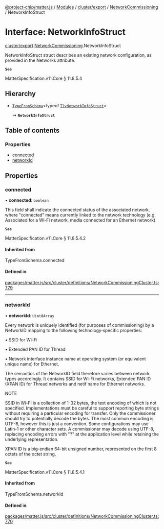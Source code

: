 [@project-chip/matter.js](../README.md) / [Modules](../modules.md) / [cluster/export](../modules/cluster_export.md) / [NetworkCommissioning](../modules/cluster_export.NetworkCommissioning.md) / NetworkInfoStruct

# Interface: NetworkInfoStruct

[cluster/export](../modules/cluster_export.md).[NetworkCommissioning](../modules/cluster_export.NetworkCommissioning.md).NetworkInfoStruct

NetworkInfoStruct struct describes an existing network configuration, as provided in the Networks attribute.

**`See`**

MatterSpecification.v11.Core § 11.8.5.4

## Hierarchy

- [`TypeFromSchema`](../modules/tlv_export.md#typefromschema)\<typeof [`TlvNetworkInfoStruct`](../modules/cluster_export.NetworkCommissioning.md#tlvnetworkinfostruct)\>

  ↳ **`NetworkInfoStruct`**

## Table of contents

### Properties

- [connected](cluster_export.NetworkCommissioning.NetworkInfoStruct.md#connected)
- [networkId](cluster_export.NetworkCommissioning.NetworkInfoStruct.md#networkid)

## Properties

### connected

• **connected**: `boolean`

This field shall indicate the connected status of the associated network, where "connected" means currently
linked to the network technology (e.g. Associated for a Wi-Fi network, media connected for an Ethernet
network).

**`See`**

MatterSpecification.v11.Core § 11.8.5.4.2

#### Inherited from

TypeFromSchema.connected

#### Defined in

[packages/matter.js/src/cluster/definitions/NetworkCommissioningCluster.ts:779](https://github.com/project-chip/matter.js/blob/2d9f2165d2672864fda3496a6d0d5f93597f82c6/packages/matter.js/src/cluster/definitions/NetworkCommissioningCluster.ts#L779)

___

### networkId

• **networkId**: `Uint8Array`

Every network is uniquely identified (for purposes of commissioning) by a NetworkID mapping to the following
technology-specific properties:

  • SSID for Wi-Fi

  • Extended PAN ID for Thread

  • Network interface instance name at operating system (or equivalent unique name) for Ethernet.

The semantics of the NetworkID field therefore varies between network types accordingly. It contains SSID
for Wi-Fi networks, Extended PAN ID (XPAN ID) for Thread networks and netif name for Ethernet networks.

NOTE

SSID in Wi-Fi is a collection of 1-32 bytes, the text encoding of which is not specified. Implementations
must be careful to support reporting byte strings without requiring a particular encoding for transfer. Only
the commissioner should try to potentially decode the bytes. The most common encoding is UTF-8, however this
is just a convention. Some configurations may use Latin-1 or other character sets. A commissioner may decode
using UTF-8, replacing encoding errors with "?" at the application level while retaining the underlying
representation.

XPAN ID is a big-endian 64-bit unsigned number, represented on the first 8 octets of the octet string.

**`See`**

MatterSpecification.v11.Core § 11.8.5.4.1

#### Inherited from

TypeFromSchema.networkId

#### Defined in

[packages/matter.js/src/cluster/definitions/NetworkCommissioningCluster.ts:770](https://github.com/project-chip/matter.js/blob/2d9f2165d2672864fda3496a6d0d5f93597f82c6/packages/matter.js/src/cluster/definitions/NetworkCommissioningCluster.ts#L770)
